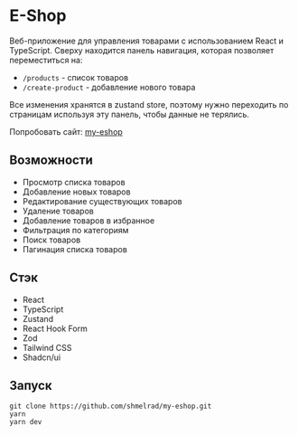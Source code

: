 # E-Shop

Веб-приложение для управления товарами с использованием React и TypeScript. 
Сверху находится панель навигация, которая позволяет переместиться на:
- `/products` - список товаров
- `/create-product` - добавление нового товара

Все изменения хранятся в zustand store, поэтому нужно переходить по страницам используя эту панель, чтобы данные не терялись.

Попробовать сайт: [my-eshop](https://shmelrad.github.io/my-eshop/)
## Возможности

- Просмотр списка товаров
- Добавление новых товаров
- Редактирование существующих товаров
- Удаление товаров
- Добавление товаров в избранное
- Фильтрация по категориям
- Поиск товаров
- Пагинация списка товаров

## Стэк

- React
- TypeScript
- Zustand
- React Hook Form
- Zod
- Tailwind CSS
- Shadcn/ui

## Запуск 
```shell
git clone https://github.com/shmelrad/my-eshop.git
yarn
yarn dev
```




